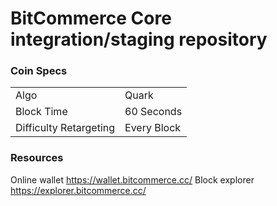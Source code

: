 BitCommerce Core integration/staging repository
=====================================

### Coin Specs
<table>
<tr><td>Algo</td><td>Quark</td></tr>
<tr><td>Block Time</td><td>60 Seconds</td></tr>
<tr><td>Difficulty Retargeting</td><td>Every Block</td></tr>
</table>

### Resources
Online wallet https://wallet.bitcommerce.cc/
Block explorer https://explorer.bitcommerce.cc/
